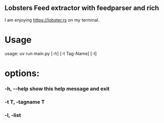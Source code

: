 ## Lobsters Feed extractor with feedparser and rich

I am enjoying https://lobster.rs on my terminal.


# Usage
usage: uv run main.py [-h] [-t Tag-Name] [-l]

# options:
  ###  -h, --help        show this help message and exit
  ### -t T, -tagname T
  ### -l, -list
